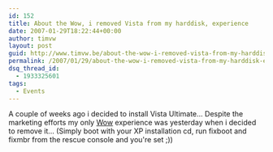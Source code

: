 ```yaml
---
id: 152
title: About the Wow, i removed Vista from my harddisk, experience
date: 2007-01-29T18:22:44+00:00
author: timvw
layout: post
guid: http://www.timvw.be/about-the-wow-i-removed-vista-from-my-harddisk-experience/
permalink: /2007/01/29/about-the-wow-i-removed-vista-from-my-harddisk-experience/
dsq_thread_id:
  - 1933325601
tags:
  - Events
---
```

A couple of weeks ago i decided to install Vista Ultimate... Despite the marketing efforts my only [Wow](http://www.experiencethewow.be/) experience was yesterday when i decided to remove it... (Simply boot with your XP installation cd, run fixboot and fixmbr from the rescue console and you're set ;))
